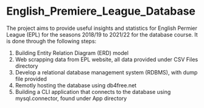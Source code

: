 # English_Premiere_League_Database

The project aims to provide useful insights and statistics for English Permier League (EPL) for the seasons 2018/19 to 2021/22 for the database course. It is done through the following steps:

1. Building Entity Relation Diagram (ERD) model
2. Web scrapping data from EPL website, all data provided under CSV Files directory
3. Develop a relational database management system (RDBMS), with dump file provided
4. Remotly hosting the database using db4free.net
5. Building a CLI application that connects to the database using mysql.connector, found under App directory
